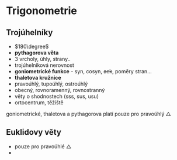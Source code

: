# Trigonometrie
## Trojúhelníky
- $180\degree$
- **pythagorova věta**
- 3 vrcholy, úhly, strany..
- trojúhelniková nerovnost
- **goniometrické funkce** - syn, cosyn, ~~ack~~, poměry stran…
- **thaletova kružnice**
- pravoúhlý, tupoúhlý, ostroúhlý
- obecný, rovnoramenný, rovnostranný
- věty o shodnostech (sss, sus, usu)
- ortocentrum, těžiště

goniometrické, thaletova a pythagorova platí pouze pro pravoúhlý $\triangle$

## Euklidovy věty
- pouze pro pravoúhlé $\triangle$
- 